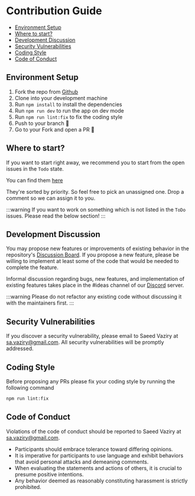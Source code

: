 # Contribution Guide

- [Environment Setup](#environment-setup)
- [Where to start?](#where-to-start)
- [Development Discussion](#development-discussion)
- [Security Vulnerabilities](#security-vulnerabilities)
- [Coding Style](#coding-style)
- [Code of Conduct](#code-of-conduct)

## Environment Setup

1. Fork the repo from [Github](https://github.com/tweakphp/tweakphp)
2. Clone into your development machine
3. Run `npm install` to install the dependencies
4. Run `npm run dev` to run the app on dev mode
6. Run `npm run lint:fix` to fix the coding style
7. Push to your branch 🚀
8. Go to your Fork and open a PR 🤩

## Where to start?

If you want to start right away, we recommend you to start from the open issues in the `Todo` state.

You can find them [here](https://github.com/orgs/tweakphp/projects/1/views/1)

They're sorted by priority. So feel free to pick an unassigned one. Drop a comment so we can assign it to you.

:::warning
If you want to work on something which is not listed in the `ToDo` issues. Please read the below section!
:::

## Development Discussion

You may propose new features or improvements of existing behavior in the
repository's [Discussion Board](https://github.com/tweakphp/tweakphp/discussions). If you propose a new feature,
please be willing to implement at least some of the code that would be needed to complete the feature.

Informal discussion regarding bugs, new features, and implementation of existing features takes place in the #ideas
channel of our [Discord](https://discord.gg/Et3UTT4xwC) server.

:::warning
Please do not refactor any existing code without discussing it with the maintainers first.
:::

## Security Vulnerabilities

If you discover a security vulnerability, please email to Saeed Vaziry at sa.vaziry@gmail.com.
All security vulnerabilities will be promptly addressed.

## Coding Style

Before proposing any PRs please fix your coding style by running the following command

```bash
npm run lint:fix
```

## Code of Conduct

Violations of the code of conduct should be reported to Saeed Vaziry at sa.vaziry@gmail.com.

- Participants should embrace tolerance toward differing opinions.
- It is imperative for participants to use language and exhibit behaviors that avoid personal attacks and demeaning
  comments.
- When evaluating the statements and actions of others, it is crucial to presume positive intentions.
- Any behavior deemed as reasonably constituting harassment is strictly prohibited.
